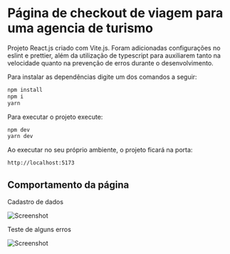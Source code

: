 # Página de checkout de viagem para uma agencia de turismo

Projeto React.js criado com Vite.js. Foram adicionadas configurações no eslint e prettier, além da utilização de typescript para auxiliarem tanto na velocidade quanto na prevenção de erros durante o desenvolvimento.

Para instalar as dependências digite um dos comandos a seguir:

```powershell
npm install
npm i
yarn
```

Para executar o projeto execute:

```powershell
npm dev
yarn dev
```

Ao executar no seu próprio ambiente, o projeto ficará na porta:

```http://localhost:5173```


## Comportamento da página

Cadastro de dados

![Screenshot](https://raw.githubusercontent.com/brunoamaia/travel-checkout-page/main/evidence/comportamento-pagina.gif)


Teste de alguns erros

![Screenshot](https://raw.githubusercontent.com/brunoamaia/travel-checkout-page/main/evidence/teste-erros.gif)
